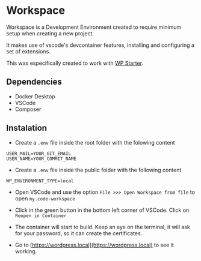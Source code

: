 # Workspace

Workspace is a Development Environment created to require minimum setup when creating a new project.

It makes use of vscode's devcontainer features, installing and configuring a set of extensions. 

This was especifically created to work with [WP Starter](https://wecodemore.github.io/wpstarter/).

## Dependencies

- Docker Desktop
- VSCode
- Composer

## Instalation

- Create a `.env` file inside the root folder with the folowing content
````
USER_MAIL=YOUR_GIT_EMAIL
USER_NAME=YOUR_COMMIT_NAME
````

- Create a `.env` file inside the public folder with the following content
````
WP_ENVIRONMENT_TYPE=local
````

- Open VSCode and use the option `File >>> Open Workspace from file` to open `my.code-workspace`

- Click in the green button in the bottom left corner of VSCode. Click on `Reopen in Container`

- The container will start to build. Keep an eye on the terminal, it will ask for your password, so it can create the certificates.

- Go to [https://wordpress.local](https://wordpress.local) to see it working.